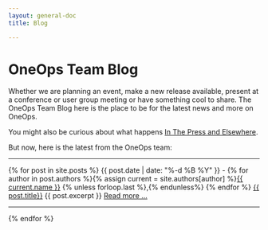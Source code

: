 ```yaml
---
layout: general-doc
title: Blog

---
```


# OneOps Team Blog

Whether we are planning an event, make a new release available, present at a conference or user group meeting
or have something cool to share. The OneOps Team Blog here is the place to be for the latest news and more on OneOps.

You might also be curious about what happens [In The Press and Elsewhere](/general/in-the-press.html).

But now, here is the latest from the OneOps team:

<hr>

{% for post in site.posts %}
{{ post.date | date: "%-d %B %Y" }} -
{% for author in post.authors %}{% assign current = site.authors[author] %}<a href="{{ current.web }}">{{ current.name }}</a>
{% unless forloop.last %},{% endunless%}
{% endfor %}
<a href="{{ post.url }}" class="blogtitle">{{ post.title}}</a>
{{ post.excerpt }}
<a href="{{ post.url }}">Read more ...</a>
<hr>
{% endfor %}
